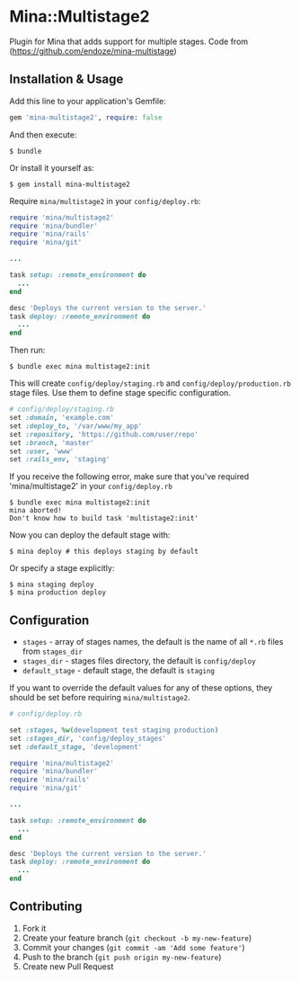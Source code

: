 # Mina::Multistage2

Plugin for Mina that adds support for multiple stages.
Code from (https://github.com/endoze/mina-multistage)

## Installation & Usage

Add this line to your application's Gemfile:

```rb
gem 'mina-multistage2', require: false
```

And then execute:

```shell
$ bundle
```

Or install it yourself as:

```shell
$ gem install mina-multistage2
```

Require `mina/multistage2` in your `config/deploy.rb`:

```rb
require 'mina/multistage2'
require 'mina/bundler'
require 'mina/rails'
require 'mina/git'

...

task setup: :remote_environment do
  ...
end

desc 'Deploys the current version to the server.'
task deploy: :remote_environment do
  ...
end
```

Then run:

```shell
$ bundle exec mina multistage2:init
```

This will create `config/deploy/staging.rb` and `config/deploy/production.rb` stage files.
Use them to define stage specific configuration.

```rb
# config/deploy/staging.rb
set :domain, 'example.com'
set :deploy_to, '/var/www/my_app'
set :repository, 'https://github.com/user/repo'
set :branch, 'master'
set :user, 'www'
set :rails_env, 'staging'
```

If you receive the following error, make sure that you've required 'mina/multistage2' in
your `config/deploy.rb`

```shell
$ bundle exec mina multistage2:init
mina aborted!
Don't know how to build task 'multistage2:init'
```

Now you can deploy the default stage with:

```shell
$ mina deploy # this deploys staging by default
```

Or specify a stage explicitly:

```shell
$ mina staging deploy
$ mina production deploy
```


## Configuration

* `stages` - array of stages names, the default is the name of all `*.rb` files from `stages_dir`
* `stages_dir` - stages files directory, the default is `config/deploy`
* `default_stage` - default stage, the default is `staging`

If you want to override the default values for any of these options, they should be set before requiring `mina/multistage2`.

```rb
# config/deploy.rb

set :stages, %w(development test staging production)
set :stages_dir, 'config/deploy_stages'
set :default_stage, 'development'

require 'mina/multistage2'
require 'mina/bundler'
require 'mina/rails'
require 'mina/git'

...

task setup: :remote_environment do
  ...
end

desc 'Deploys the current version to the server.'
task deploy: :remote_environment do
  ...
end
```

## Contributing

1. Fork it
2. Create your feature branch (`git checkout -b my-new-feature`)
3. Commit your changes (`git commit -am 'Add some feature'`)
4. Push to the branch (`git push origin my-new-feature`)
5. Create new Pull Request
